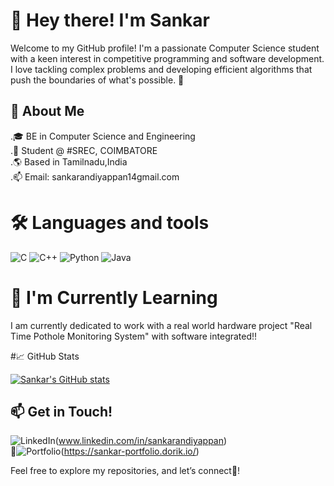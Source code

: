 # 👋 Hey there! I'm Sankar
Welcome to my GitHub profile! I'm a passionate Computer Science student with a keen interest in competitive programming and software development. I love tackling complex problems and developing efficient algorithms that push the boundaries of what's possible. 🌟

## 🚀 About Me
.🎓 BE in Computer Science and Engineering            
.💼 Student @ #SREC, COIMBATORE                               
.🌎 Based in Tamilnadu,India                                                                                                                                                                   
.📫 Email: sankarandiyappan14gmail.com      

# 🛠️ Languages and tools                                                                                                                                                                       
![C](https://img.shields.io/badge/-C-00599C?style=flat-square&logo=c&logoColor=ffffff)
![C++](https://img.shields.io/badge/-C++-00599C?style=flat-square&logo=cplusplus&logoColor=ffffff)
![Python](https://img.shields.io/badge/-Python-3776AB?style=flat-square&logo=python&logoColor=ffffff)
![Java](https://img.shields.io/badge/-Java-E34F26?style=flat-square&logo=java&logoColor=ffffff)

# 🌱 I'm Currently Learning
I am currently dedicated to work with a real world hardware project "Real Time Pothole Monitoring System" with software integrated!!

#📈 GitHub Stats

[![Sankar's GitHub stats](https://github-readme-stats.vercel.app/api?username=SANKAR142005&show_icons=true&theme=tokyonight)](https://github.com/SANKAR142005/github-readme-stats&show_icons=true)                                                                                                                                                                          

## 📫 Get in Touch!                                                                                                                                                               
![LinkedIn](https://img.shields.io/badge/-LinkedIn-0077B5?style=flat-square&logo=linkedin&logoColor=ffffff)(www.linkedin.com/in/sankarandiyappan)                            
📂![Portfolio](https://img.shields.io/badge/Portfolio-0077B5?style=flat-square&logo=link&logoColor=ffffff)(https://sankar-portfolio.dorik.io/) 

Feel free to explore my repositories, and let’s connect🤝!
                                                                                
